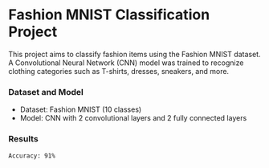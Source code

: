 # Fashion MNIST Classification Project

This project aims to classify fashion items using the Fashion MNIST dataset. A Convolutional Neural Network (CNN) model was trained to recognize clothing categories such as T-shirts, dresses, sneakers, and more.


### Dataset and Model


- Dataset: Fashion MNIST (10 classes)
- Model: CNN with 2 convolutional layers and 2 fully connected layers

### Results
	Accuracy: 91%







